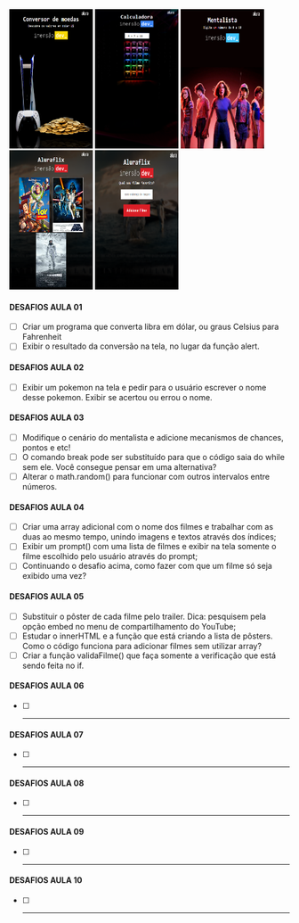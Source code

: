 <div style="gap: 10px;">
    <img src="./assets/img/aula1.png" width="150" height="250">
    <img src="./assets/img/aula2.png" width="150" height="250">
    <img src="./assets/img/aula3.png" width="150" height="250">
    <img src="./assets/img/aula4.png" width="150" height="250">
    <img src="./assets/img/aula5.png" width="150" height="250">
</div>

#### DESAFIOS AULA 01
- [ ] Criar um programa que converta libra em dólar, ou graus Celsius para Fahrenheit
- [ ] Exibir o resultado da conversão na tela, no lugar da função alert.

#### DESAFIOS AULA 02
- [ ] Exibir um pokemon na tela e pedir para o usuário escrever o nome desse pokemon. Exibir se acertou ou errou o nome.

#### DESAFIOS AULA 03
- [ ] Modifique o cenário do mentalista e adicione mecanismos de chances, pontos e etc!
- [ ] O comando break pode ser substituído para que o código saia do while sem ele. Você consegue pensar em uma alternativa?
- [ ] Alterar o math.random() para funcionar com outros intervalos entre números.

#### DESAFIOS AULA 04
- [ ] Criar uma array adicional com o nome dos filmes e trabalhar com as duas ao mesmo tempo, unindo imagens e textos através dos índices;
- [ ] Exibir um prompt() com uma lista de filmes e exibir na tela somente o filme escolhido pelo usuário através do prompt;
- [ ] Continuando o desafio acima, como fazer com que um filme só seja exibido uma vez?

#### DESAFIOS AULA 05
- [ ] Substituir o pôster de cada filme pelo trailer. Dica: pesquisem pela opção embed no menu de compartilhamento do YouTube;
- [ ] Estudar o innerHTML e a função que está criando a lista de pôsters. Como o código funciona para adicionar filmes sem utilizar array?
- [ ] Criar a função validaFilme() que faça somente a verificação que está sendo feita no if.

#### DESAFIOS AULA 06
- [ ] ---
 
#### DESAFIOS AULA 07
- [ ] ---

#### DESAFIOS AULA 08
- [ ] ---

#### DESAFIOS AULA 09
- [ ] ---
 
#### DESAFIOS AULA 10
- [ ] ---

